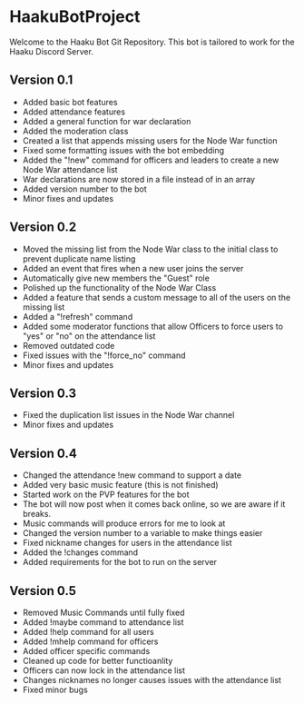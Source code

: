 # HaakuBotProject

Welcome to the Haaku Bot Git Repository. This bot is tailored to work for the Haaku Discord Server.

## Version 0.1
* Added basic bot features
* Added attendance features
* Added a general function for war declaration
* Added the moderation class
* Created a list that appends missing users for the Node War function
* Fixed some formatting issues with the bot embedding
* Added the "!new" command for officers and leaders to create a new Node War attendance list
* War declarations are now stored in a file instead of in an array 
* Added version number to the bot
* Minor fixes and updates

## Version 0.2
* Moved the missing list from the Node War class to the initial class to prevent duplicate name listing
* Added an event that fires when a new user joins the server
* Automatically give new members the "Guest" role
* Polished up the functionality of the Node War Class
* Added a feature that sends a custom message to all of the users on the missing list
* Added a "!refresh" command
* Added some moderator functions that allow Officers to force users to "yes" or "no" on the attendance list
* Removed outdated code
* Fixed issues with the "!force_no" command
* Minor fixes and updates

## Version 0.3
* Fixed the duplication list issues in the Node War channel
* Minor fixes and updates

## Version 0.4
* Changed the attendance !new command to support a date
* Added very basic music feature (this is not finished)
* Started work on the PVP features for the bot
* The bot will now post when it comes back online, so we are aware if it breaks.
* Music commands will produce errors for me to look at
* Changed the version number to a variable to make things easier
* Fixed nickname changes for users in the attendance list
* Added the !changes command
* Added requirements for the bot to run on the server

## Version 0.5
* Removed Music Commands until fully fixed
* Added !maybe command to attendance list
* Added !help command for all users
* Added !mhelp command for officers
* Added officer specific commands
* Cleaned up code for better functioanlity
* Officers can now lock in the attendance list
* Changes nicknames no longer causes issues with the attendance list
* Fixed minor bugs

